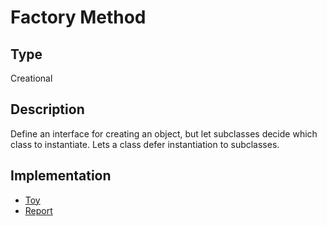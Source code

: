 # Factory Method

## Type

Creational

## Description

Define an interface for creating an object, but let subclasses decide which class to instantiate. Lets a class defer instantiation to subclasses.

## Implementation

- [Toy](toy)
- [Report](report)
